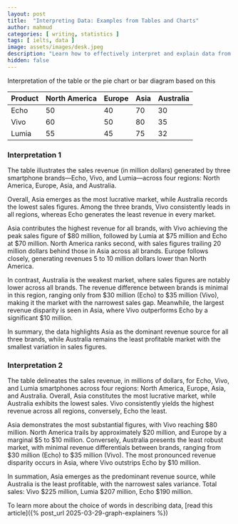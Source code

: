 ```yaml
---
layout: post
title:  "Interpreting Data: Examples from Tables and Charts"
author: mahmud
categories: [ writing, statistics ]
tags: [ ielts, data ]
image: assets/images/desk.jpeg
description: "Learn how to effectively interpret and explain data from tables and charts. This guide provides clear examples and useful phrases to describe trends, comparisons, and key insights in a structured and logical manner. Perfect for academic writing, business reports, and exam preparation."
hidden: false
---
```


Interpretation of the table or the pie chart or bar diagram based on this

| Product | North America | Europe | Asia | Australia |
|---------|--------------|--------|------|-----------|
| Echo    | 50           | 40     | 70   | 30        |
| Vivo    | 60           | 50     | 80   | 35        |
| Lumia   | 55           | 45     | 75   | 32        |

### Interpretation 1

The table illustrates the sales revenue (in million dollars) generated by three smartphone brands—Echo, Vivo, and Lumia—across four regions: North America, Europe, Asia, and Australia.

Overall, Asia emerges as the most lucrative market, while Australia records the lowest sales figures. Among the three brands, Vivo consistently leads in all regions, whereas Echo generates the least revenue in every market.

Asia contributes the highest revenue for all brands, with Vivo achieving the peak sales figure of $80 million, followed by Lumia at $75 million and Echo at $70 million. North America ranks second, with sales figures trailing 20 million dollars behind those in Asia across all brands. Europe follows closely, generating revenues 5 to 10 million dollars lower than North America.

In contrast, Australia is the weakest market, where sales figures are notably lower across all brands. The revenue difference between brands is minimal in this region, ranging only from $30 million (Echo) to $35 million (Vivo), making it the market with the narrowest sales gap. Meanwhile, the largest revenue disparity is seen in Asia, where Vivo outperforms Echo by a significant $10 million.

In summary, the data highlights Asia as the dominant revenue source for all three brands, while Australia remains the least profitable market with the smallest variation in sales figures.

### Interpretation 2

The table delineates the sales revenue, in millions of dollars, for Echo, Vivo, and Lumia smartphones across four regions: North America, Europe, Asia, and Australia. Overall, Asia constitutes the most lucrative market, while Australia exhibits the lowest sales. Vivo consistently yields the highest revenue across all regions, conversely, Echo the least.

Asia demonstrates the most substantial figures, with Vivo reaching $80 million. North America trails by approximately $20 million, and Europe by a marginal $5 to $10 million. Conversely, Australia presents the least robust market, with minimal revenue differentials between brands, ranging from $30 million (Echo) to $35 million (Vivo). The most pronounced revenue disparity occurs in Asia, where Vivo outstrips Echo by $10 million.

In summation, Asia emerges as the predominant revenue source, while Australia is the least profitable, with the narrowest sales variance. Total sales: Vivo $225 million, Lumia $207 million, Echo $190 million.

To learn more about the choice of words in describing data,  [read this article]({% post_url 2025-03-29-graph-explainers %})
